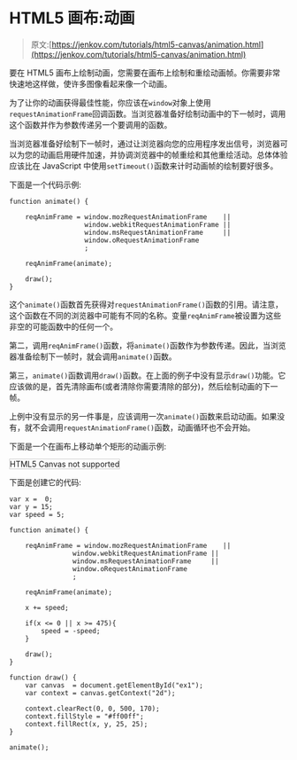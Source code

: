 # HTML5 画布:动画

> 原文:[https://jenkov.com/tutorials/html5-canvas/animation.html](https://jenkov.com/tutorials/html5-canvas/animation.html)

要在 HTML5 画布上绘制动画，您需要在画布上绘制和重绘动画帧。你需要非常快速地这样做，使许多图像看起来像一个动画。

为了让你的动画获得最佳性能，你应该在`window`对象上使用`requestAnimationFrame`回调函数。当浏览器准备好绘制动画中的下一帧时，调用这个函数并作为参数传递另一个要调用的函数。

当浏览器准备好绘制下一帧时，通过让浏览器向您的应用程序发出信号，浏览器可以为您的动画启用硬件加速，并协调浏览器中的帧重绘和其他重绘活动。总体体验应该比在 JavaScript 中使用`setTimeout()`函数来计时动画帧的绘制要好很多。

下面是一个代码示例:

```
function animate() {

    reqAnimFrame = window.mozRequestAnimationFrame    ||
                   window.webkitRequestAnimationFrame ||
                   window.msRequestAnimationFrame     ||
                   window.oRequestAnimationFrame
                   ;

    reqAnimFrame(animate);

    draw();
}

```

这个`animate()`函数首先获得对`requestAnimationFrame()`函数的引用。请注意，这个函数在不同的浏览器中可能有不同的名称。变量`reqAnimFrame`被设置为这些非空的可能函数中的任何一个。

第二，调用`reqAnimFrame()`函数，将`animate()`函数作为参数传递。因此，当浏览器准备绘制下一帧时，就会调用`animate()`函数。

第三，`animate()`函数调用`draw()`函数。在上面的例子中没有显示`draw()`功能。它应该做的是，首先清除画布(或者清除你需要清除的部分)，然后绘制动画的下一帧。

上例中没有显示的另一件事是，应该调用一次`animate()`函数来启动动画。如果没有，就不会调用`requestAnimationFrame()`函数，动画循环也不会开始。

下面是一个在画布上移动单个矩形的动画示例:

<canvas id="ex1" width="500" height="170" style="border: 1px solid #cccccc;">HTML5 Canvas not supported</canvas>

下面是创建它的代码:

```
var x =  0;
var y = 15;
var speed = 5;

function animate() {

    reqAnimFrame = window.mozRequestAnimationFrame    ||
                window.webkitRequestAnimationFrame ||
                window.msRequestAnimationFrame     ||
                window.oRequestAnimationFrame
                ;

    reqAnimFrame(animate);

    x += speed;

    if(x <= 0 || x >= 475){
        speed = -speed;
    }

    draw();
}

function draw() {
    var canvas  = document.getElementById("ex1");
    var context = canvas.getContext("2d");

    context.clearRect(0, 0, 500, 170);
    context.fillStyle = "#ff00ff";
    context.fillRect(x, y, 25, 25);
}

animate();

```